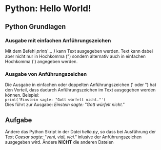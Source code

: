 # Python: Hello World!

## Python Grundlagen

### Ausgabe mit einfachen Anführungszeichen
Mit dem Befehl *print( ... )* kann Text ausgegeben werden. Text kann dabei aber nicht nur in Hochkomma (") sondern alternativ auch in einfachen Hochkomma (') angegeben werden.

### Ausgabe von Anführungszeichen
Die Ausgabe in einfachen oder doppelten Anführungszeichen (' oder ") hat den Vorteil, dass dadurch Anführungszeichen im Text ausgegeben werden können. Beispiel:  
`print('Einstein sagte: "Gott würfelt nicht."')`  
Dies führt zur Ausgabe: *Einstein sagte: "Gott würfelt nicht."*

## Aufgabe
Ändere das Python Skript in der Datei *hello.py*, so dass bei Ausführung der Text *Caesar sagte: "veni, vidi, vici."* inlusive der Anführungszeichen ausgegeben wird. Ändere **NICHT** die anderen Dateien
